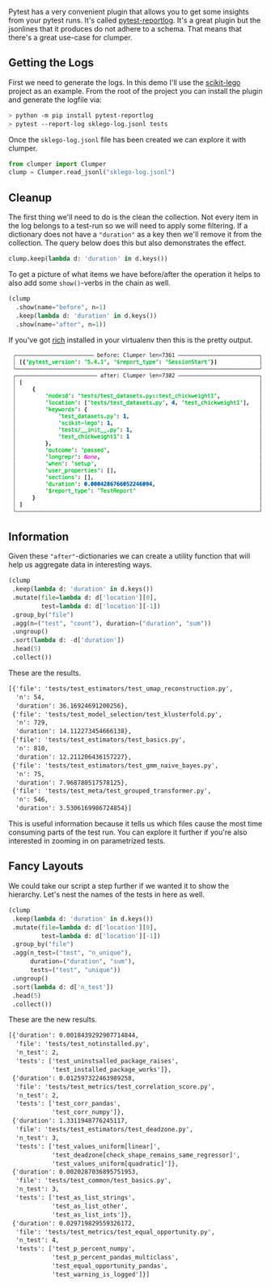 Pytest has a very convenient plugin that allows you to get some insights from your pytest runs. It's called [pytest-reportlog](https://github.com/pytest-dev/pytest-reportlog). It's a great plugin but the jsonlines that it produces do not adhere to a schema. That means that there's a great use-case for clumper.

## Getting the Logs

First we need to generate the logs. In this demo I'll use the [scikit-lego](https://github.com/koaning/scikit-lego) project as an example. From the root of the project you can install the plugin and generate the logfile via:

```bash
> python -m pip install pytest-reportlog
> pytest --report-log sklego-log.jsonl tests
```

Once the `sklego-log.jsonl` file has been created we can explore it with clumper.

```python
from clumper import Clumper
clump = Clumper.read_jsonl("sklego-log.jsonl")
```

## Cleanup

The first thing we'll need to do is the clean the collection. Not every item in the log
belongs to a test-run so we will need to apply some filtering. If a dictionary does not
have a `"duration"` as a key then we'll remove it from the collection. The query below
does this but also demonstrates the effect.

```python
clump.keep(lambda d: 'duration' in d.keys())
```

To get a picture of what items we have before/after the operation it helps to
also add some `show()`-verbs in the chain as well.

```python
(clump
  .show(name="before", n=1)
  .keep(lambda d: 'duration' in d.keys())
  .show(name="after", n=1))
```

If you've got [rich](https://github.com/willmcgugan/rich) installed in your virtualenv then this is the pretty output.

![](../img/output.png)

## Information

Given these `"after"`-dictionaries we can create a utility function that will help us aggregate data in interesting ways.

```python
(clump
 .keep(lambda d: 'duration' in d.keys())
 .mutate(file=lambda d: d['location'][0],
         test=lambda d: d['location'][-1])
 .group_by("file")
 .agg(n=("test", "count"), duration=("duration", "sum"))
 .ungroup()
 .sort(lambda d: -d['duration'])
 .head(5)
 .collect())
```

These are the results.

```txt
[{'file': 'tests/test_estimators/test_umap_reconstruction.py',
  'n': 54,
  'duration': 36.16924691200256},
 {'file': 'tests/test_model_selection/test_klusterfold.py',
  'n': 729,
  'duration': 14.112273454666138},
 {'file': 'tests/test_estimators/test_basics.py',
  'n': 810,
  'duration': 12.211206436157227},
 {'file': 'tests/test_estimators/test_gmm_naive_bayes.py',
  'n': 75,
  'duration': 7.968780517578125},
 {'file': 'tests/test_meta/test_grouped_transformer.py',
  'n': 546,
  'duration': 3.5306169986724854}]
```

This is useful information because it tells us which files cause the
most time consuming parts of the test run. You can explore it
further if you're also interested in zooming in on parametrized tests.

## Fancy Layouts

We could take our script a step further if we wanted it to show
the hierarchy. Let's nest the names of the tests in here as well.

```python
(clump
 .keep(lambda d: 'duration' in d.keys())
 .mutate(file=lambda d: d['location'][0],
         test=lambda d: d['location'][-1])
 .group_by("file")
 .agg(n_test=("test", "n_unique"),
      duration=("duration", "sum"),
      tests=("test", "unique"))
 .ungroup()
 .sort(lambda d: d['n_test'])
 .head(5)
 .collect())
```

These are the new results.

```txt
[{'duration': 0.0018439292907714844,
  'file': 'tests/test_notinstalled.py',
  'n_test': 2,
  'tests': ['test_uninstsalled_package_raises',
            'test_installed_package_works']},
 {'duration': 0.012597322463989258,
  'file': 'tests/test_metrics/test_correlation_score.py',
  'n_test': 2,
  'tests': ['test_corr_pandas',
            'test_corr_numpy']},
 {'duration': 1.3311948776245117,
  'file': 'tests/test_estimators/test_deadzone.py',
  'n_test': 3,
  'tests': ['test_values_uniform[linear]',
            'test_deadzone[check_shape_remains_same_regressor]',
            'test_values_uniform[quadratic]']},
 {'duration': 0.0020287036895751953,
  'file': 'tests/test_common/test_basics.py',
  'n_test': 3,
  'tests': ['test_as_list_strings',
            'test_as_list_other',
            'test_as_list_ints']},
 {'duration': 0.029719829559326172,
  'file': 'tests/test_metrics/test_equal_opportunity.py',
  'n_test': 4,
  'tests': ['test_p_percent_numpy',
            'test_p_percent_pandas_multiclass',
            'test_equal_opportunity_pandas',
            'test_warning_is_logged']}]
```
